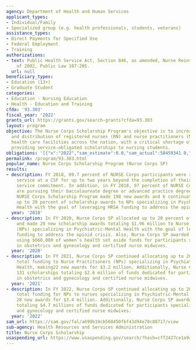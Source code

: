 ```yaml
---
agency: Department of Health and Human Services
applicant_types:
- Individual/Family
- Specialized group (e.g. health professionals, students, veterans)
assistance_types:
- Direct Payments for Specified Use
- Federal Employment
- Training
authorizations:
- text: Public Health Service Act, Section 846, as amended, Nurse Reinvestment Act
    of 2002, Public Law 107-205.
  url: null
beneficiary_types:
- Education (13+)
- Graduate Student
categories:
- Education - Nursing Education
- Health - Education and Training
cfda: '93.303'
fiscal_year: '2022'
grants_url: https://grants.gov/search-grants?cfda=93.303
layout: program
objective: The Nurse Corps Scholarship Program's objective is to increase the supply
  and distribution of registered nurses (RN) and nurse practitioners (NPs) in eligible
  health care facilities across the nation, with a critical shortage of nurses by
  providing service-obligated scholarships to nursing students.
obligations: '[{"x":"2022","sam_estimate":0.0,"sam_actual":58459341.0,"usa_spending_actual":54087093.0},{"x":"2023","sam_estimate":28115718.0,"sam_actual":0.0,"usa_spending_actual":30406357.0},{"x":"2024","sam_estimate":28115718.0,"sam_actual":0.0,"usa_spending_actual":-4967413.0}]'
permalink: /program/93.303.html
popular_name: Nurse Corps Scholarship Program (Nurse Corps SP)
results:
- description: FY 2018, 89.7 percent of NURSE Corps participants were retained in
    service at a CSF for up to two years beyond the completion of their NURSE Corps
    service commitment. In addition, in FY 2018, 97 percent of NURSE Corps SP awardees
    are pursuing their baccalaureate degree or advanced practice degree. In FY 2019,
    NURSE Corps Scholarship Program made 198 new awards and 6 continuations HRSA directed
    up to 20 percent of scholarship awards to NPs specializing in Psychiatric-Mental
    Health with the goal of leveraging HRSA funding to address the opioid crisis.
  year: '2018'
- description: In FY 2020, Nurse Corps SP allocated up to 20 percent of total funding
    and made 20 new scholarship awards totaling $1.96 million to Nurse Practitioners
    (NPs) specializing in Psychiatric-Mental Health with the goal of leveraging HRSA
    funding to address the opioid crisis. Also, Nurse Corps SP awarded 5 scholarships
    using $660,000 of women’s health set aside funds for participants specializing
    in obstetrics and gynecology and certified nurse midwives.
  year: '2020'
- description: In FY 2021, Nurse Corps SP continued allocating up to 20 percent of
    total funding to Nurse Practitioners (NPs) specializing in Psychiatric-Mental
    Health, making22 new awards for $3.2 million. Additionally, Nurse Corps SP awarded
    131 scholarships totaling $2.6 million of funds dedicated for participants specializing
    in obstetrics and gynecology and certified nurse midwives.
  year: '2021'
- description: In FY 2022, Nurse Corps SP continued allocating up to 20 percent of
    total funding for NPs to nurses specializing in Psychiatric-Mental Health, making
    28 new awards for $3.4 million. Additionally, Nurse Corps SP awarded 42 scholarships
    totaling $4.7 millions of funds dedicated for participants specializing in obstetrics
    and gynecology and certified nurse midwives.
  year: '2022'
sam_url: https://sam.gov/fal/a699b19cb568450fbf43d94e70c88717/view
sub-agency: Health Resources and Services Administration
title: Nurse Corps Scholarship
usaspending_url: https://www.usaspending.gov/search/?hash=cff2427ce1a9437849788e4e24cac7d5
---
```

